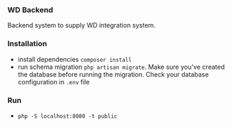 ### WD Backend

Backend system to supply WD integration system.

### Installation

-   install dependencies `composer install`
-   run schema migration `php artisan migrate`. Make sure you've created the database before running the migration. Check your database configuration in `.env` file

### Run

-   `php -S localhost:8080 -t public`
